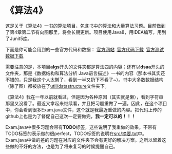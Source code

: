 # 《算法4》

这是关于《算法4》一书的算法项目，包含书中的算法和大量算法习题。目前做到了第4章第二节有向图那里，将会长期更新。项目使用Java8，用IDEA编写，用到了Junit5库。

下面是你可能会用到的一些官方代码和数据：
[官方网站](http://algs4.cs.princeton.edu/home/) [官方代码下载](http://algs4.cs.princeton.edu/code/algs4.jar) [官方测试数据下载](http://algs4.cs.princeton.edu/code/algs4-data.zip)

需要注意的是，本项目**algs**开头的文件夹都是算法四的内容；还有以**dsaa**开头的文件夹，那是《数据结构和算法分析 Java语言描述》一书的内容（那本书其实还不错的，只是我这个人太懒了，看到一半又扔下不看了~）。书中大多数数据结构（除了图）都被放在了[util/datastructure](https://github.com/taowu750/DSAA_JAVA/blob/master/src/util/datastructure)文件夹下。

《算法4》我在一年以前就看过，但是因为各种原因（其实就是懒），看到字符串那里又没看了。最近又拿起来继续看，并且把习题重做了一遍。因此，在这个项目中，你会看到很多Exam.java文件，这个就是我最近重做的内容。把代码上传的github上也是为了督促自己这次一定要做完，**我一定可以的！！！**

Exam.java中很多习题会带有**TODO**标签，这些说明了我重做的效果。不带有TODO标签的表示做的很perfect，TODO标签的说明在[src/摘要.txt](https://github.com/taowu750/DSAA_JAVA/blob/master/src/%E6%91%98%E8%A6%81.txt)中。Exam.java中做的差的习题在对应的文件夹下会有更好的解决方案。之所以留着这些做的不好的方法，也是为了将来复习的时候提醒自己。
